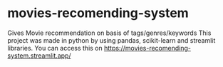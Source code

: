 # movies-recomending-system
Gives Movie recommendation on basis of tags/genres/keywords
This project was made in python by using pandas, scikit-learn and streamlit libraries.
You can access this on https://movies-recomending-system.streamlit.app/
